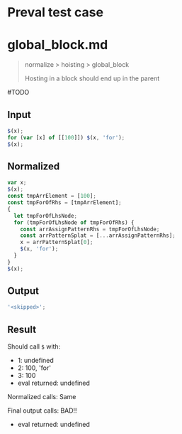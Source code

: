 # Preval test case

# global_block.md

> normalize > hoisting > global_block
>
> Hosting in a block should end up in the parent

#TODO

## Input

`````js filename=intro
$(x);
for (var [x] of [[100]]) $(x, 'for');
$(x);
`````

## Normalized

`````js filename=intro
var x;
$(x);
const tmpArrElement = [100];
const tmpForOfRhs = [tmpArrElement];
{
  let tmpForOfLhsNode;
  for (tmpForOfLhsNode of tmpForOfRhs) {
    const arrAssignPatternRhs = tmpForOfLhsNode;
    const arrPatternSplat = [...arrAssignPatternRhs];
    x = arrPatternSplat[0];
    $(x, 'for');
  }
}
$(x);
`````

## Output

`````js filename=intro
'<skipped>';
`````

## Result

Should call `$` with:
 - 1: undefined
 - 2: 100, 'for'
 - 3: 100
 - eval returned: undefined

Normalized calls: Same

Final output calls: BAD!!
 - eval returned: undefined
